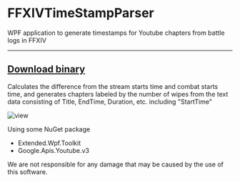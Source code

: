 # FFXIVTimeStampParser
WPF application to generate timestamps for Youtube chapters from battle logs in FFXIV
___
[Download binary](https://github.com/Ranats/FFXIVTimeStampParser/releases)
--
Calculates the difference from the stream starts time and combat starts time, and generates chapters labeled by the number of wipes from the text data consisting of Title, EndTime, Duration, etc. including "StartTime"

![view](https://user-images.githubusercontent.com/9674834/132863275-4299251e-045a-4ee6-b493-b0318ea61da3.gif)

Using some NuGet package
- Extended.Wpf.Toolkit
- Google.Apis.Youtube.v3

We are not responsible for any damage that may be caused by the use of this software.
